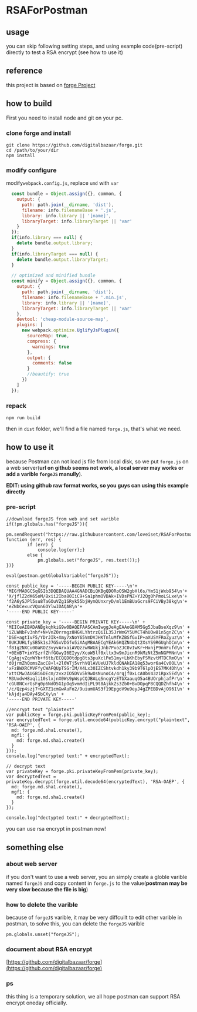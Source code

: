 # RSAForPostman

## usage
you can skip following setting steps, and using example code(pre-script) directly to test a RSA encrypt (see how to use it)
## reference
this project is based on [forge Project](https://github.com/digitalbazaar/forge)
## how to build
First you need to install node and git on your pc.
### clone forge and install
```
git clone https://github.com/digitalbazaar/forge.git
cd /path/to/your/dir
npm install
```
### modify configure
modify`webpack.config.js`, replace `umd` with `var`
```javascript
  const bundle = Object.assign({}, common, {
    output: {
      path: path.join(__dirname, 'dist'),
      filename: info.filenameBase + '.js',
      library: info.library || '[name]',
      libraryTarget: info.libraryTarget || 'var'
    }
  });
  if(info.library === null) {
    delete bundle.output.library;
  }
  if(info.libraryTarget === null) {
    delete bundle.output.libraryTarget;
  }

  // optimized and minified bundle
  const minify = Object.assign({}, common, {
    output: {
      path: path.join(__dirname, 'dist'),
      filename: info.filenameBase + '.min.js',
      library: info.library || '[name]',
      libraryTarget: info.libraryTarget || 'var'
    },
    devtool: 'cheap-module-source-map',
    plugins: [
      new webpack.optimize.UglifyJsPlugin({
        sourceMap: true,
        compress: {
          warnings: true
        },
        output: {
          comments: false
        }
        //beautify: true
      })
    ]
  });
```
### repack
```
npm run build
```
then  in `dist` folder, we'll find a file named `forge.js`, that's what we need.
## how to use it
because Postman can not load js file from local disk, so we put `forge.js` on a web server(**url on github seems not work, a local server may works or add a varible `forgeJS` manully**).

**EDIT: using github raw format works, so you guys can using this example directly**

### pre-script
```
//download forgeJS from web and set varible
if(!pm.globals.has("forgeJS")){
        pm.sendRequest("https://raw.githubusercontent.com/loveiset/RSAForPostman/master/forge.js", function (err, res) {
        if (err) {
            console.log(err);}
        else {
            pm.globals.set("forgeJS", res.text());}
})}

eval(postman.getGlobalVariable("forgeJS"));

const public_key = '-----BEGIN PUBLIC KEY-----\n'+
'MIGfMA0GCSqGSIb3DQEBAQUAA4GNADCBiQKBgQDORoOSW2gbHl6s/YmS1jWxb954\n'+
'X/jflZ2dK65oM/Bxii2Iba80IiC9+Sa1phmOVDAk+IVDsPNZ+YJ2Qg0hPmoLSLxe\n'+
'f2A6ySJPl5su8TaGOuVZg1SRyk55bjHymQUnxryD/ml1EmBUaGcrs9FCiVBy38kg\n'+
'eZNbCexucVQxn6OYlwIDAQAB\n'+
'-----END PUBLIC KEY-----'

const private_key = '-----BEGIN PRIVATE KEY-----\n' +
'MIICeAIBADANBgkqhkiG9w0BAQEFAASCAmIwggJeAgEAAoGBAM5Gg5JbaBseXqz9\n' +
'iZLWNbFv3nhf+N+VnZ0rrmgz8HGKLYhtrzQiIL35JrWmGY5UMCT4hUOw81n5gnZC\n' +
'DSE+agtIvF5/YDrJIk+Xmy7xNoY65VmDVJHKTnluMfKZBSfGvIP+aXUSYFRoZyuz\n' +
'0UKJUHLfySB5k1sJ7G5xVDGfo5iXAgMBAAECgYEAk6KQZN4bQt2XsYS9RGUghOCm\n' +
'f81g2NXCu00aROZ3vyvArxaiAVQzzwRWGkjJnb7PvoZJC0vIwKr+HxnjP9nmFufd\n' +
'+0EnBT+imYSzrfZhfGGwyI6EIyy/XcoW5lf0xltx3w9mJicnR9kMzNtZ5mNGPMNn\n' +
'CgAgjvZqnWYb+f6tb/ECQQD0tdpg8ts3puXclPe51my+LbKhEbyFSMzvtMTDCRmO\n' +
'd0jrmZhQomsZacC8+l+2l6WTj5vrhVQlAVUeUJ7kldQNAkEA18q53wor6a4Cv0OL\n' +
'xFzBWXRCMVFfyCWAFQUpTSGrIM/X4Lx30IZCShtvkdh1ky39b9T6lpOjES7MK4Dh\n' +
'xttCMwJAUGBi6DEcm/zvxzIO5DVv5k9wOsNunoC4/4rqjf0xLcA0bV43z1RpxSEd\n' +
'M3UxdvH8aqli10slxjnX0Ws9pWspCQJBALqSncgYzETbXaauqO5a4BUOrphjafPr\n' +
'cGU8NCxrGsFg0p6NdO5G1pOqSvmHdIiPL9t8AjkkZs3Zb0+BvDOpqP8CQQDZhfh4\n' +
'/c/Qzp4szj7+GXTZ1cmGwAuFo2/9uiumUAS3f19EpgoV9u9eyJ4gZPEBDvAjO961\n' +
'kAjdja4DAy4SbCXy\n' +
'-----END PRIVATE KEY-----'

//encrypt text "plaintext"
var publicKey = forge.pki.publicKeyFromPem(public_key);
var encryptedText = forge.util.encode64(publicKey.encrypt("plaintext", 'RSA-OAEP', {
  md: forge.md.sha1.create(),
  mgf1: {
    md: forge.md.sha1.create()
  }
}));
console.log("encrypted text:" + encryptedText);

// decrypt text
var privateKey = forge.pki.privateKeyFromPem(private_key);
var decryptedText = privateKey.decrypt(forge.util.decode64(encryptedText), 'RSA-OAEP', {
  md: forge.md.sha1.create(),
  mgf1: {
    md: forge.md.sha1.create()
  }
});

console.log("dectypted text:" + decryptedText);
```
you can use rsa encrypt in postman now!
## something else
### about web server
if you don't want to use a web server, you an simply create a globle varible named `forgeJS` and copy content in `forge.js` to the value(**postman may be very slow because the file is big**)
### how to delete the varible
because of `forgeJS` varible, it may be very diffcuilt to edit other varible in postman, to solve this, you can delete the `forgeJS` varible
```
pm.globals.unset("forgeJS");
```
### document about RSA encrypt
[https://github.com/digitalbazaar/forge](https://github.com/digitalbazaar/forge)
### ps
this thing is a temporary solution, we all hope postman can support RSA encrypt oneday officially.
